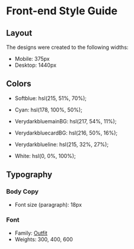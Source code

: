 # Front-end Style Guide

## Layout

The designs were created to the following widths:

- Mobile: 375px
- Desktop: 1440px

## Colors



- Softblue: hsl(215, 51%, 70%);
- Cyan: hsl(178, 100%, 50%);



- VerydarkbluemainBG: hsl(217, 54%, 11%);
- VerydarkbluecardBG: hsl(216, 50%, 16%);
- Verydarkblueline: hsl(215, 32%, 27%);
- White: hsl(0, 0%, 100%);

## Typography

### Body Copy

- Font size (paragraph): 18px

### Font

- Family: [Outfit](https://fonts.google.com/specimen/Outfit)
- Weights: 300, 400, 600
